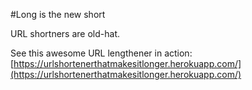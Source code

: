 #Long is the new short

URL shortners are old-hat.

See this awesome URL lengthener in action: [https://urlshortenerthatmakesitlonger.herokuapp.com/](https://urlshortenerthatmakesitlonger.herokuapp.com/)
